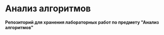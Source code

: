 # Анализ алгоритмов

**Репозиторий для хранения лабораторных работ по предмету
"Анализ алгоритмов"**
